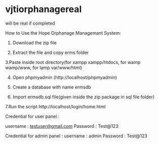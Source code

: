 # vjtiorphanagereal
will be real if completed

How to Use the Hope Orphanage Managemant System:
1. Download the zip file

2. Extract the file and copy erms folder

3.Paste inside root directory(for xampp xampp/htdocs, for wamp wamp/www, for lamp var/www/html)

4. Open phpmyadmin (http://localhost/phpmyadmin)

5. Create a database with name ermsdb

6. Import ermsdb.sql file(given inside the zip package in sql file folder)

7.Run the script http://localhost/login/home.html

Credential for user panel :

username : testuser@gmail.com Password : Test@123

Credential for admin panel : username : admin Password : Test@123
